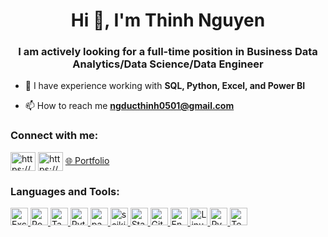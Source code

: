 <h1 align="center">Hi 👋, I'm Thinh Nguyen</h1>
<h3 align="center">I am actively looking for a full-time position in Business Data Analytics/Data Science/Data Engineer</h3>

- 🌱 I have experience working with **SQL, Python, Excel, and Power BI**

- 📫 How to reach me **ngducthinh0501@gmail.com**

<h3 align="left">Connect with me:</h3>
<p align="left">
<a href="https://www.linkedin.com/in/thinhnguyen2004/" target="blank"><img align="center" src="https://raw.githubusercontent.com/rahuldkjain/github-profile-readme-generator/master/src/images/icons/Social/linked-in-alt.svg" alt="https://www.linkedin.com/in/thinhnguyen2004/" height="30" width="40" /></a>
<a href="https://www.facebook.com/thinhhnguyen0501/" target="blank"><img align="center" src="https://raw.githubusercontent.com/rahuldkjain/github-profile-readme-generator/master/src/images/icons/Social/facebook.svg" alt="https://www.facebook.com/thinhhnguyen0501/" height="30" width="40" /></a>
<a href="https://sites.google.com/depauw.edu/thinhnguyen-depauw?usp=sharing" target="blank" title="Portfolio">🌐 Portfolio</a>
</p>

<h3 align="left">Languages and Tools:</h3>
<p align="left">
  <!-- Excel (advanced) -->
  <a href="https://www.microsoft.com/en-us/microsoft-365/excel" target="_blank" rel="noreferrer">
    <img src="https://img.shields.io/badge/Excel-217346?style=for-the-badge&logo=microsoft-excel&logoColor=white" alt="Excel" height="28" />
  </a>

  <!-- Power BI -->
  <a href="https://powerbi.microsoft.com/" target="_blank" rel="noreferrer">
    <img src="https://img.shields.io/badge/Power%20BI-F2C811?style=for-the-badge&logo=microsoft-power-bi&logoColor=black" alt="Power BI" height="28" />
  </a>

  <!-- Tableau -->
  <a href="https://www.tableau.com/" target="_blank" rel="noreferrer">
    <img src="https://img.shields.io/badge/Tableau-E97627?style=for-the-badge&logo=tableau&logoColor=white" alt="Tableau" height="28" />
  </a>

  <!-- Python (pandas, scikit-learn) -->
  <a href="https://www.python.org" target="_blank" rel="noreferrer">
    <img src="https://img.shields.io/badge/Python-3776AB?style=for-the-badge&logo=python&logoColor=white" alt="Python" height="28" />
  </a>
  <a href="https://pandas.pydata.org/" target="_blank" rel="noreferrer">
    <img src="https://img.shields.io/badge/pandas-150458?style=for-the-badge&logo=pandas&logoColor=white" alt="pandas" height="28" />
  </a>
  <a href="https://scikit-learn.org/" target="_blank" rel="noreferrer">
    <img src="https://img.shields.io/badge/scikit--learn-F7931E?style=for-the-badge&logo=scikit-learn&logoColor=white" alt="scikit-learn" height="28" />
  </a>

  <!-- Stata (no official logo in shields.io, use plain badge) -->
  <a href="https://www.stata.com/" target="_blank" rel="noreferrer">
    <img src="https://img.shields.io/badge/Stata-0066CC?style=for-the-badge&logo=stata&logoColor=white" alt="Stata" height="28" />
  </a>

  <!-- Git -->
  <a href="https://git-scm.com/" target="_blank" rel="noreferrer">
    <img src="https://img.shields.io/badge/Git-F05032?style=for-the-badge&logo=git&logoColor=white" alt="Git" height="28" />
  </a>

  <!-- EndNote (no official logo in shields.io, use plain badge) -->
  <a href="https://endnote.com/" target="_blank" rel="noreferrer">
    <img src="https://img.shields.io/badge/EndNote-1C75BC?style=for-the-badge&logo=endnote&logoColor=white" alt="EndNote" height="28" />
  </a>

  <!-- Linux -->
  <a href="https://www.kernel.org/" target="_blank" rel="noreferrer">
    <img src="https://img.shields.io/badge/Linux-FCC624?style=for-the-badge&logo=linux&logoColor=black" alt="Linux" height="28" />
  </a>

  <!-- PyTorch -->
  <a href="https://pytorch.org/" target="_blank" rel="noreferrer">
    <img src="https://img.shields.io/badge/PyTorch-EE4C2C?style=for-the-badge&logo=pytorch&logoColor=white" alt="PyTorch" height="28" />
  </a>

  <!-- TensorFlow (you previously wrote 'SenserFlow' — using TensorFlow here) -->
  <a href="https://www.tensorflow.org/" target="_blank" rel="noreferrer">
    <img src="https://img.shields.io/badge/TensorFlow-FF6F00?style=for-the-badge&logo=tensorflow&logoColor=white" alt="TensorFlow" height="28" />
  </a>
</p>
